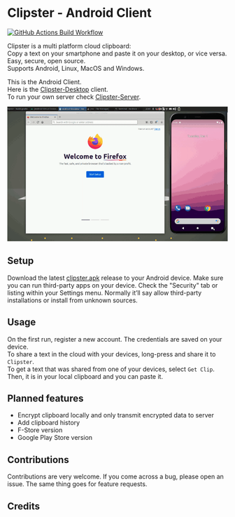 # Clipster - Android Client

[![GitHub Actions Build Workflow](https://github.com/mc51/Clipster-Android/workflows/Build/badge.svg)](https://github.com/mc51/Clipster-Android/actions)

Clipster is a multi platform cloud clipboard:  
Copy a text on your smartphone and paste it on your desktop, or vice versa.  
Easy, secure, open source.  
Supports Android, Linux, MacOS and Windows.  
  
This is the Android Client.  
Here is the [Clipster-Desktop](https://github.com/mc51/Clipster-Desktop) client.  
To run your own server check [Clipster-Server](https://github.com/mc51/Clipster-Server).  
  
  ![Clipster demo](demo_long.gif)  

## Setup

Download the latest [clipster.apk](https://github.com/mc51/Clipster-Android/releases/latest/download/clipster.apk) release to your Android device. Make sure you can run third-party apps on your device. Check the "Security" tab or listing within your Settings menu. Normally it’ll say allow third-party installations or install from unknown sources.  

## Usage

On the first run, register a new account. The credentials are saved on your device.  
To share a text in the cloud with your devices, long-press and share it to `Clipster`.  
To get a text that was shared from one of your devices, select `Get Clip`. Then, it is in your local clipboard and you can paste it.

## Planned features

- Encrypt clipboard locally and only transmit encrypted data to server
- Add clipboard history
- F-Store version
- Google Play Store version
  
## Contributions

Contributions are very welcome. If you come across a bug, please open an issue. The same thing goes for feature requests.

## Credits
  
